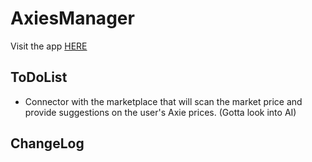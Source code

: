 # AxiesManager

Visit the app <a href="/AxiesManager/index.html">HERE</a>


ToDoList
---
- Connector with the marketplace that will scan the market price and provide suggestions on the user's Axie prices. (Gotta look into AI)


ChangeLog
---

